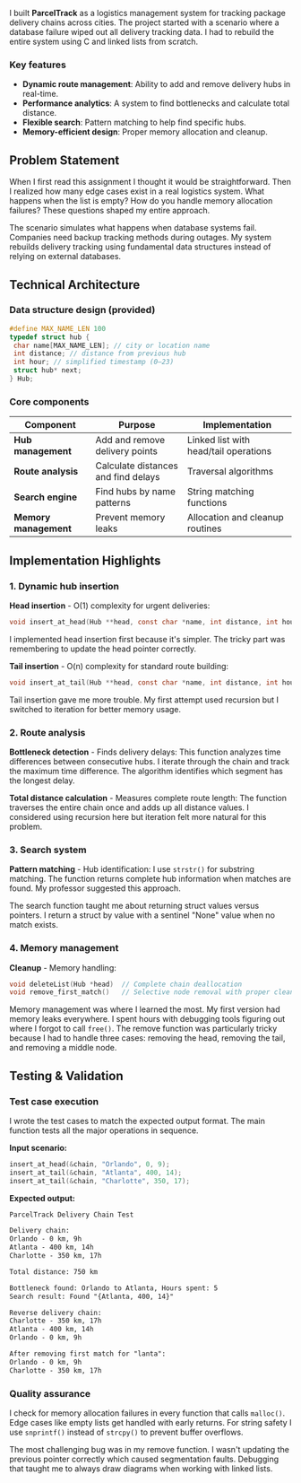 I built **ParcelTrack** as a logistics management system for tracking package delivery chains across cities. The project started with a scenario where a database failure wiped out all delivery tracking data. I had to rebuild the entire system using C and linked lists from scratch.
### Key features

- **Dynamic route management**: Ability to add and remove delivery hubs in real-time.
- **Performance analytics**: A system to find bottlenecks and calculate total distance.
- **Flexible search**: Pattern matching to help find specific hubs.
- **Memory-efficient design**: Proper memory allocation and cleanup.
## Problem Statement

When I first read this assignment I thought it would be straightforward. Then I realized how many edge cases exist in a real logistics system. What happens when the list is empty? How do you handle memory allocation failures? These questions shaped my entire approach.

The scenario simulates what happens when database systems fail. Companies need backup tracking methods during outages. My system rebuilds delivery tracking using fundamental data structures instead of relying on external databases.

## Technical Architecture

### Data structure design (provided)

```c
#define MAX_NAME_LEN 100
typedef struct hub {
 char name[MAX_NAME_LEN]; // city or location name
 int distance; // distance from previous hub
 int hour; // simplified timestamp (0–23)
 struct hub* next;
} Hub;
```

### Core components

| Component             | Purpose                             | Implementation                        |
| --------------------- | ----------------------------------- | ------------------------------------- |
| **Hub management**    | Add and remove delivery points      | Linked list with head/tail operations |
| **Route analysis**    | Calculate distances and find delays | Traversal algorithms                  |
| **Search engine**     | Find hubs by name patterns          | String matching functions             |
| **Memory management** | Prevent memory leaks                | Allocation and cleanup routines       |
## Implementation Highlights

### 1. Dynamic hub insertion

**Head insertion** - O(1) complexity for urgent deliveries:

```c
void insert_at_head(Hub **head, const char *name, int distance, int hour)
```

I implemented head insertion first because it's simpler. The tricky part was remembering to update the head pointer correctly. 

**Tail insertion** - O(n) complexity for standard route building:

```c
void insert_at_tail(Hub **head, const char *name, int distance, int hour)
```

Tail insertion gave me more trouble. My first attempt used recursion but I switched to iteration for better memory usage. 
### 2. Route analysis

**Bottleneck detection** - Finds delivery delays: 
This function analyzes time differences between consecutive hubs. I iterate through the chain and track the maximum time difference. The algorithm identifies which segment has the longest delay.

**Total distance calculation** - Measures complete route length: 
The function traverses the entire chain once and adds up all distance values. I considered using recursion here but iteration felt more natural for this problem.

### 3. Search system

**Pattern matching** - Hub identification: I use `strstr()` for substring matching. The function returns complete hub information when matches are found. My professor suggested this approach.

The search function taught me about returning struct values versus pointers. I return a struct by value with a sentinel "None" value when no match exists.

### 4. Memory management

**Cleanup** - Memory handling:

```c
void deleteList(Hub *head)  // Complete chain deallocation
void remove_first_match()   // Selective node removal with proper cleanup
```

Memory management was where I learned the most. My first version had memory leaks everywhere. I spent hours with debugging tools figuring out where I forgot to call `free()`. The remove function was particularly tricky because I had to handle three cases: removing the head, removing the tail, and removing a middle node.

## Testing & Validation

### Test case execution

I wrote the test cases to match the expected output format. The main function tests all the major operations in sequence.

**Input scenario:**

```c
insert_at_head(&chain, "Orlando", 0, 9);
insert_at_tail(&chain, "Atlanta", 400, 14);
insert_at_tail(&chain, "Charlotte", 350, 17);
```

**Expected output:**

```md
ParcelTrack Delivery Chain Test

Delivery chain:
Orlando - 0 km, 9h
Atlanta - 400 km, 14h
Charlotte - 350 km, 17h

Total distance: 750 km

Bottleneck found: Orlando to Atlanta, Hours spent: 5
Search result: Found "{Atlanta, 400, 14}"

Reverse delivery chain:
Charlotte - 350 km, 17h
Atlanta - 400 km, 14h
Orlando - 0 km, 9h

After removing first match for "lanta":
Orlando - 0 km, 9h
Charlotte - 350 km, 17h
```

### Quality assurance

I check for memory allocation failures in every function that calls `malloc()`. Edge cases like empty lists get handled with early returns. For string safety I use `snprintf()` instead of `strcpy()` to prevent buffer overflows.

The most challenging bug was in my remove function. I wasn't updating the previous pointer correctly which caused segmentation faults. Debugging that taught me to always draw diagrams when working with linked lists.
